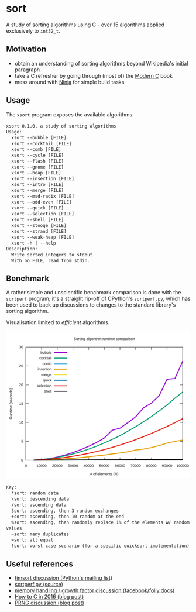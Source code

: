 # sort

A study of sorting algorithms using C - over 15 algorithms applied exclusively
to `int32_t`.

## Motivation

- obtain an understanding of sorting algorithms beyond Wikipedia's initial paragraph
- take a C refresher by going through (most of) the
  [Modern C](https://modernc.gforge.inria.fr/) book
- mess around with [Ninja](https://ninja-build.org/) for simple build tasks

## Usage

The `xsort` program exposes the available algorithms:

```text
xsort 0.1.0, a study of sorting algorithms
Usage:
  xsort --bubble [FILE]
  xsort --cocktail [FILE]
  xsort --comb [FILE]
  xsort --cycle [FILE]
  xsort --flash [FILE]
  xsort --gnome [FILE]
  xsort --heap [FILE]
  xsort --insertion [FILE]
  xsort --intro [FILE]
  xsort --merge [FILE]
  xsort --msd-radix [FILE]
  xsort --odd-even [FILE]
  xsort --quick [FILE]
  xsort --selection [FILE]
  xsort --shell [FILE]
  xsort --stooge [FILE]
  xsort --strand [FILE]
  xsort --weak-heap [FILE]
  xsort -h | --help
Description:
  Write sorted integers to stdout.
  With no FILE, read from stdin.
```

## Benchmark

A rather simple and unscientific benchmark comparison is done with
the `sortperf` program;
it's a straight rip-off of CPython's `sortperf.py`,
which has been used to back up discussions to changes to the
standard library's sorting algorithm.

Visualisation limited to _efficient_ algorithms.

![Sorting algorithms runtime comparison](assets/out.svg)

```text
Key:
  *sort: random data
  \sort: descending data
  /sort: ascending data
  3sort: ascending, then 3 random exchanges
  +sort: ascending, then 10 random at the end
  %sort: ascending, then randomly replace 1% of the elements w/ random values
  ~sort: many duplicates
  =sort: all equal
  !sort: worst case scenario (for a specific quicksort implementation)
```

## Useful references

- [timsort discussion (Python's mailing list)](https://mail.python.org/pipermail/python-dev/2002-July/026837.html)
- [sortperf.py (source)](https://github.com/python/cpython/blob/master/Lib/test/sortperf.py)
- [memory handling / growth factor discussion (facebook/folly docs)](https://github.com/facebook/folly/blob/master/folly/docs/FBVector.md#memory-handling)
- [How to C in 2016 (blog post)](https://matt.sh/howto-c)
- [PRNG discussion (blog post)](https://nullprogram.com/blog/2017/09/21/)
